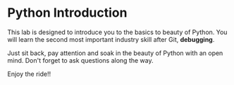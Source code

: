 # Python Introduction
This lab is designed to introduce you to the basics to beauty of Python. You will learn the second most important industry skill after Git, __debugging__.

Just sit back, pay attention and soak in the beauty of Python with an open mind. Don't forget to ask questions along the way.

Enjoy the ride!!
